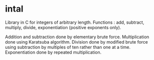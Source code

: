 # intal

Library in C for integers of arbitrary length. Functions : add, subtract, multiply, divide, exponentiation (positive exponents only).

Addition and subtraction done by elementary brute force. 
Multiplication done using Karatsuba algorithm.
Division done by modified brute force using subtraction by multiples of ten rather than one at a time.
Exponentiation done by repeated multiplication.
